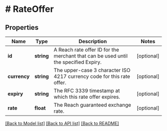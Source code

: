 # # RateOffer

## Properties

Name | Type | Description | Notes
------------ | ------------- | ------------- | -------------
**id** | **string** | A Reach rate offer ID for the merchant that can be used until the specified Expiry. | [optional]
**currency** | **string** | The upper-case 3 character ISO 4217 currency code for this rate offer. | [optional]
**expiry** | **string** | The RFC 3339 timestamp at which this rate offer expires. | [optional]
**rate** | **float** | The Reach guaranteed exchange rate. | [optional]

[[Back to Model list]](../../README.md#models) [[Back to API list]](../../README.md#endpoints) [[Back to README]](../../README.md)
